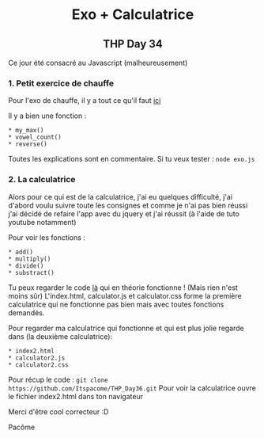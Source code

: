 <h1 align="center">Exo + Calculatrice</h1>
<h2 align="center">THP Day 34</h2>

Ce jour été consacré au Javascript (malheureusement)

### 1. Petit exercice de chauffe

Pour l'exo de chauffe, il y a tout ce qu'il faut [ici](https://github.com/Itspacome/THP_Day36/blob/master/exo.js)

Il y a bien une fonction : 

	* my_max()
	* vowel_count()
	* reverse()

Toutes les explications sont en commentaire. Si tu veux tester : ```node exo.js```

### 2. La calculatrice

Alors pour ce qui est de la calculatrice, j'ai eu quelques difficulté, j'ai d'abord voulu suivre toute les consignes et comme je n'ai pas bien réussi j'ai décidé de refaire l'app avec du jquery et j'ai réussit (à l'aide de tuto youtube notamment)

Pour voir les fonctions :

	* add()
	* multiply()
	* divide()
	* substract()

Tu peux regarder le code [là](https://github.com/Itspacome/THP_Day36/blob/master/calculator.js) qui en théorie fonctionne ! (Mais rien n'est moins sûr)
L'index.html, calculator.js et calculator.css forme la première calculatrice qui ne fonctionne pas bien mais avec toutes fonctions demandés.

Pour regarder ma calculatrice qui fonctionne et qui est plus jolie regarde dans (la deuxième calculatrice):

	* index2.html
	* calculator2.js
	* calculator2.css

Pour récup le code : ```git clone https://github.com/Itspacome/THP_Day36.git```
Pour voir la calculatrice ouvre le fichier index2.html dans ton navigateur


Merci d'être cool correcteur :D


Pacôme